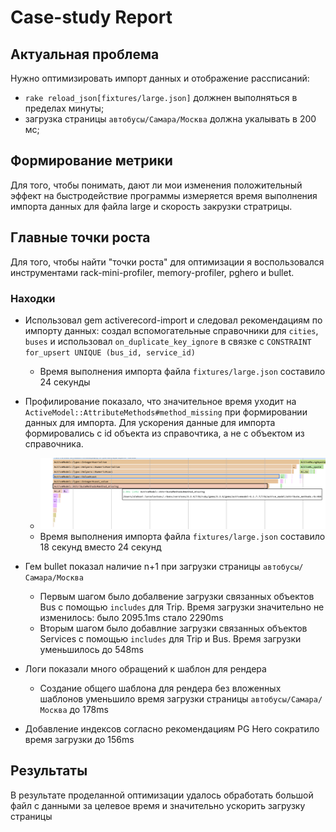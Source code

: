 # Case-study Report

## Актуальная проблема

Нужно оптимизировать импорт данных и отображение рассписаний:
- `rake reload_json[fixtures/large.json]` должнен выполняться в пределах минуты; 
- загрузка страницы `автобусы/Самара/Москва` должна укалывать в 200 мс;


## Формирование метрики
Для того, чтобы понимать, дают ли мои изменения положительный эффект на быстродействие программы измеряется время выполнения импорта данных для файла large и скорость закрузки стратрицы.


## Главные точки роста
Для того, чтобы найти "точки роста" для оптимизации я воспользовался инструментами rack-mini-profiler, memory-profiler, pghero и bullet.


### Hаходки
- Использовал gem activerecord-import и следовал рекомендациям по импорту данных: создал вспомогательные справочники для  `cities`, `buses` и использовал `on_duplicate_key_ignore` в связке с `CONSTRAINT for_upsert UNIQUE (bus_id, service_id)`
  * Время выполнения импорта файла `fixtures/large.json` составило 24 секунды
- Профилирование показало, что значительное время уходит на `ActiveModel::AttributeMethods#method_missing` при формировании данных для импорта. Для ускорения данные для импорта формировались с id объекта из справочтика, а не с объектом из справочника. 
  * ![img.png](img.png)
  * Время выполнения импорта файла `fixtures/large.json` составило 18 секунд вместо 24 секунд
  
- Гем bullet показал наличие n+1 при загрузки страницы `автобусы/Самара/Москва`
    * Первым шагом было добалвение загрузки связанных объектов Bus с помощью `includes` для Trip. Время загрузки значительно не изменилось: было 2095.1ms стало 2290ms
    * Вторым шагом было добавлние загрузки связанных объектов Services с помощью `includes`  для Trip и Bus. Время загрузки уменьшилось до 548ms
- Логи показали много обращений к шаблон для рендера
    * Создание общего шаблона для рендера без вложенных шаблонов уменьшило время загрузки страницы `автобусы/Самара/Москва` до 178ms
- Добавление индексов согласно рекомендациям PG Hero сократило время загрузки до 156ms

## Результаты
В результате проделанной оптимизации удалось обработать большой файл с данными за целевое время и значительно ускорить загрузку страницы

